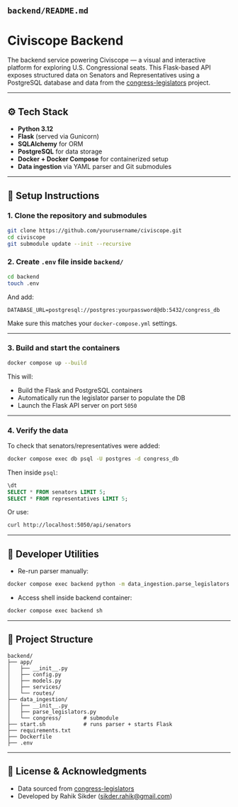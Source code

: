 ## `backend/README.md`

# Civiscope Backend

The backend service powering Civiscope — a visual and interactive platform for exploring U.S. Congressional seats. This Flask-based API exposes structured data on Senators and Representatives using a PostgreSQL database and data from the [congress-legislators](https://github.com/unitedstates/congress-legislators) project.

---

## ⚙️ Tech Stack

- **Python 3.12**
- **Flask** (served via Gunicorn)
- **SQLAlchemy** for ORM
- **PostgreSQL** for data storage
- **Docker + Docker Compose** for containerized setup
- **Data ingestion** via YAML parser and Git submodules

---

## 🚀 Setup Instructions

### 1. Clone the repository and submodules

```bash
git clone https://github.com/yourusername/civiscope.git
cd civiscope
git submodule update --init --recursive
```

### 2. Create `.env` file inside `backend/`

```bash
cd backend
touch .env
```

And add:

```env
DATABASE_URL=postgresql://postgres:yourpassword@db:5432/congress_db
```

Make sure this matches your `docker-compose.yml` settings.

---

### 3. Build and start the containers

```bash
docker compose up --build
```

This will:

* Build the Flask and PostgreSQL containers
* Automatically run the legislator parser to populate the DB
* Launch the Flask API server on port `5050`

---

### 4. Verify the data

To check that senators/representatives were added:

```bash
docker compose exec db psql -U postgres -d congress_db
```

Then inside `psql`:

```sql
\dt
SELECT * FROM senators LIMIT 5;
SELECT * FROM representatives LIMIT 5;
```

Or use:

```bash
curl http://localhost:5050/api/senators
```

---

## 🧪 Developer Utilities

* Re-run parser manually:

```bash
docker compose exec backend python -m data_ingestion.parse_legislators
```

* Access shell inside backend container:

```bash
docker compose exec backend sh
```

---

## 📂 Project Structure

```
backend/
├── app/
│   ├── __init__.py
│   ├── config.py
│   ├── models.py
│   ├── services/
│   └── routes/
├── data_ingestion/
│   ├── __init__.py
│   ├── parse_legislators.py
│   └── congress/       # submodule
├── start.sh            # runs parser + starts Flask
├── requirements.txt
├── Dockerfile
├── .env
```

---

## 📄 License & Acknowledgments

* Data sourced from [congress-legislators](https://github.com/unitedstates/congress-legislators)
* Developed by Rahik Sikder (sikder.rahik@gmail.com)



